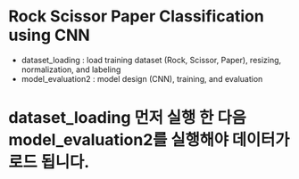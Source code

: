 # Rock Scissor Paper Classification using CNN

- dataset_loading : load training dataset (Rock, Scissor, Paper), resizing, normalization, and labeling
- model_evaluation2 : model design (CNN), training, and evaluation


# dataset_loading 먼저 실행 한 다음 model_evaluation2를 실행해야 데이터가 로드 됩니다.

